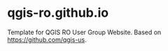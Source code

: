 qgis-ro.github.io
=================

Template for QGIS RO User Group Website.
Based on https://github.com/qgis-us.


